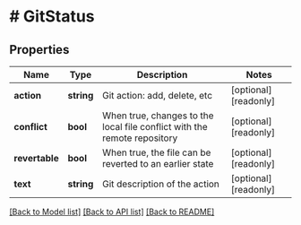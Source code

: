 # # GitStatus

## Properties

Name | Type | Description | Notes
------------ | ------------- | ------------- | -------------
**action** | **string** | Git action: add, delete, etc | [optional] [readonly]
**conflict** | **bool** | When true, changes to the local file conflict with the remote repository | [optional] [readonly]
**revertable** | **bool** | When true, the file can be reverted to an earlier state | [optional] [readonly]
**text** | **string** | Git description of the action | [optional] [readonly]

[[Back to Model list]](../../README.md#models) [[Back to API list]](../../README.md#endpoints) [[Back to README]](../../README.md)
